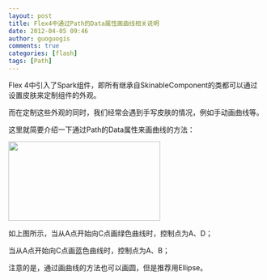 ```yaml
---
layout: post
title: Flex4中通过Path的Data属性画曲线相关说明
date: 2012-04-05 09:46
author: guoguogis
comments: true
categories: [flash]
tags: [Path]
---
```

Flex 4中引入了Spark组件，即所有继承自SkinableComponent的类都可以通过设置皮肤来定制组件的外观。

而在定制这些外观的同时，我们经常会遇到手写皮肤的情况，例如手动画曲线等。

这里就简要介绍一下通过Path的Data属性来画曲线的方法：

<a href="http://www.gisthink.com/blog/guoguogis/wp-content/uploads/2012/04/曲线.jpg"><img class="alignnone size-medium wp-image-279" title="曲线" src="http://www.gisthink.com/blog/guoguogis/wp-content/uploads/2012/04/曲线-300x157.jpg" alt="" width="300" height="157" /></a>

如上图所示，当从A点开始向C点画绿色曲线时，控制点为A、D；

当从A点开始向C点画蓝色曲线时，控制点为A、B；

注意的是，通过画曲线的方法也可以画圆，但是推荐用Ellipse。
